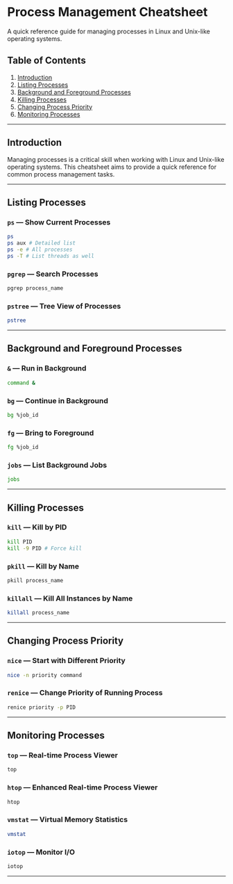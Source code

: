 # Process Management Cheatsheet

A quick reference guide for managing processes in Linux and Unix-like operating systems.

## Table of Contents
1. [Introduction](#introduction)
2. [Listing Processes](#listing-processes)
3. [Background and Foreground Processes](#background-and-foreground-processes)
4. [Killing Processes](#killing-processes)
5. [Changing Process Priority](#changing-process-priority)
6. [Monitoring Processes](#monitoring-processes)

---

## Introduction

Managing processes is a critical skill when working with Linux and Unix-like operating systems. This cheatsheet aims to provide a quick reference for common process management tasks.

---

## Listing Processes

### `ps` — Show Current Processes
```bash
ps
ps aux # Detailed list
ps -e # All processes
ps -T # List threads as well
```

### `pgrep` — Search Processes
```bash
pgrep process_name
```

### `pstree` — Tree View of Processes
```bash
pstree
```

---

## Background and Foreground Processes

### `&` — Run in Background
```bash
command &
```

### `bg` — Continue in Background
```bash
bg %job_id
```

### `fg` — Bring to Foreground
```bash
fg %job_id
```

### `jobs` — List Background Jobs
```bash
jobs
```

---

## Killing Processes

### `kill` — Kill by PID
```bash
kill PID
kill -9 PID # Force kill
```

### `pkill` — Kill by Name
```bash
pkill process_name
```

### `killall` — Kill All Instances by Name
```bash
killall process_name
```

---

## Changing Process Priority

### `nice` — Start with Different Priority
```bash
nice -n priority command
```

### `renice` — Change Priority of Running Process
```bash
renice priority -p PID
```

---

## Monitoring Processes

### `top` — Real-time Process Viewer
```bash
top
```

### `htop` — Enhanced Real-time Process Viewer
```bash
htop
```

### `vmstat` — Virtual Memory Statistics
```bash
vmstat
```

### `iotop` — Monitor I/O
```bash
iotop
```

---
